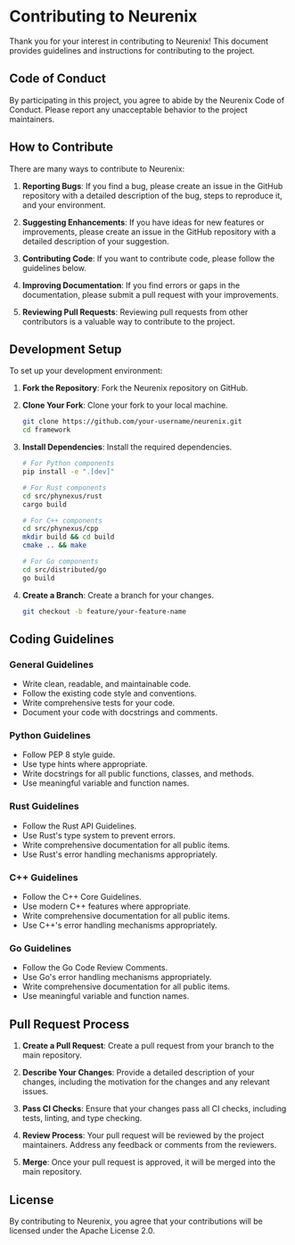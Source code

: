 # Contributing to Neurenix

Thank you for your interest in contributing to Neurenix! This document provides guidelines and instructions for contributing to the project.

## Code of Conduct

By participating in this project, you agree to abide by the Neurenix Code of Conduct. Please report any unacceptable behavior to the project maintainers.

## How to Contribute

There are many ways to contribute to Neurenix:

1. **Reporting Bugs**: If you find a bug, please create an issue in the GitHub repository with a detailed description of the bug, steps to reproduce it, and your environment.

2. **Suggesting Enhancements**: If you have ideas for new features or improvements, please create an issue in the GitHub repository with a detailed description of your suggestion.

3. **Contributing Code**: If you want to contribute code, please follow the guidelines below.

4. **Improving Documentation**: If you find errors or gaps in the documentation, please submit a pull request with your improvements.

5. **Reviewing Pull Requests**: Reviewing pull requests from other contributors is a valuable way to contribute to the project.

## Development Setup

To set up your development environment:

1. **Fork the Repository**: Fork the Neurenix repository on GitHub.

2. **Clone Your Fork**: Clone your fork to your local machine.

   ```bash
   git clone https://github.com/your-username/neurenix.git
   cd framework
   ```

3. **Install Dependencies**: Install the required dependencies.

   ```bash
   # For Python components
   pip install -e ".[dev]"
   
   # For Rust components
   cd src/phynexus/rust
   cargo build
   
   # For C++ components
   cd src/phynexus/cpp
   mkdir build && cd build
   cmake .. && make
   
   # For Go components
   cd src/distributed/go
   go build
   ```

4. **Create a Branch**: Create a branch for your changes.

   ```bash
   git checkout -b feature/your-feature-name
   ```

## Coding Guidelines

### General Guidelines

- Write clean, readable, and maintainable code.
- Follow the existing code style and conventions.
- Write comprehensive tests for your code.
- Document your code with docstrings and comments.

### Python Guidelines

- Follow PEP 8 style guide.
- Use type hints where appropriate.
- Write docstrings for all public functions, classes, and methods.
- Use meaningful variable and function names.

### Rust Guidelines

- Follow the Rust API Guidelines.
- Use Rust's type system to prevent errors.
- Write comprehensive documentation for all public items.
- Use Rust's error handling mechanisms appropriately.

### C++ Guidelines

- Follow the C++ Core Guidelines.
- Use modern C++ features where appropriate.
- Write comprehensive documentation for all public items.
- Use C++'s error handling mechanisms appropriately.

### Go Guidelines

- Follow the Go Code Review Comments.
- Use Go's error handling mechanisms appropriately.
- Write comprehensive documentation for all public items.
- Use meaningful variable and function names.

## Pull Request Process

1. **Create a Pull Request**: Create a pull request from your branch to the main repository.

2. **Describe Your Changes**: Provide a detailed description of your changes, including the motivation for the changes and any relevant issues.

3. **Pass CI Checks**: Ensure that your changes pass all CI checks, including tests, linting, and type checking.

4. **Review Process**: Your pull request will be reviewed by the project maintainers. Address any feedback or comments from the reviewers.

5. **Merge**: Once your pull request is approved, it will be merged into the main repository.

## License

By contributing to Neurenix, you agree that your contributions will be licensed under the Apache License 2.0.
